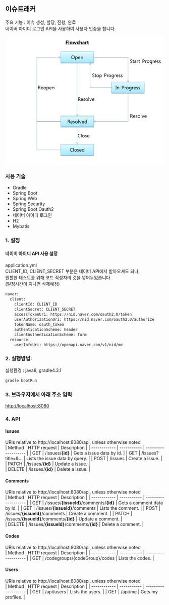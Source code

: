 ## 이슈트래커
주요 기능 : 이슈 생성, 할당, 진행, 완료  
네이버 아이디 로그인 API을 사용하여 사용자 인증을 합니다.  

![순서도](./img/fc.png)

### 사용 기술

* Gradle
* Spring Boot
* Spring Web
* Spring Security
* Spring Boot Oauth2
* 네이버 아이디 로그인
* H2
* Mybatis


### 1. 설정
#### 네이버 아이디 API 사용 설정
application.yml  
CLIENT\_ID, CLIENT\_SECRET 부분은 네이버 API에서 받아오셔도 되나,  
원할한 테스트를 위해 코드 작성자의 것을 넣어두었습니다.  
(일정시간이 지나면 삭제예정)   

  
```
naver:
  client:
    clientId: CLIENT_ID
    clientSecret: CLIENT_SECRET
    accessTokenUri: https://nid.naver.com/oauth2.0/token
    userAuthorizationUri: https://nid.naver.com/oauth2.0/authorize
    tokenName: oauth_token
    authenticationScheme: header
    clientAuthenticationScheme: form
  resource:
    userInfoUri: https://openapi.naver.com/v1/nid/me
```

### 2. 실행방법:
실행환경 : java8, gradle4.3.1

```bash
gradle bootRun
  ```

### 3. 브라우저에서 아래 주소 입력 
[http://localhost:8080](http://localhost:8080)

### 4. API
#### Issues
URIs relative to http://localhost:8080/api, unless otherwise noted  
| Method        | HTTP request          | Description                    |
| ------------  | -----------           | -------------------            |
| GET           | /issues/**{id}**     | Gets a issue data by id.       |
| GET           | /issues?title=&...    | Lists the issue data by query. |
| POST          | /issues               | Create a issue.                |
| PATCH         | /issues/**{id}**     | Update a issue.                |            
| DELETE        | /issues/**{id}**     | Delete a issue.                |            

#### Comments
URIs relative to http://localhost:8080/api, unless otherwise noted  
| Method        | HTTP request          | Description                    |
| ------------ | -----------            | -------------------            |
| GET           | /issues/**{issueId}**/comments/**{id}**     | Gets a comment data by id.       |
| GET           | /issues/**{issueId}**/comments               | Lists the comment.               |
| POST          | /issues/**{issueId}**/comments               | Create a comment.                |
| PATCH         | /issues/**{issueId}**/comments/**{id}**     | Update a comment.                |            
| DELETE        | /issues/**{issueId}**/comments/**{id}**     | Delete a comment.                |            

#### Codes
URIs relative to http://localhost:8080/api, unless otherwise noted  
| Method  | HTTP request | Description         |
| ------------ | ----------- | ------------------- |
| GET     | /codegroups/{codeGroup}/codes    | Lists the codes. |

#### Users
URIs relative to http://localhost:8080/api, unless otherwise noted  
| Method  | HTTP request | Description         |
| ------------ | ----------- | ------------------- |
| GET     | /api/users    | Lists the users. |
| GET     | /api/me       | Gets my profiles. |
